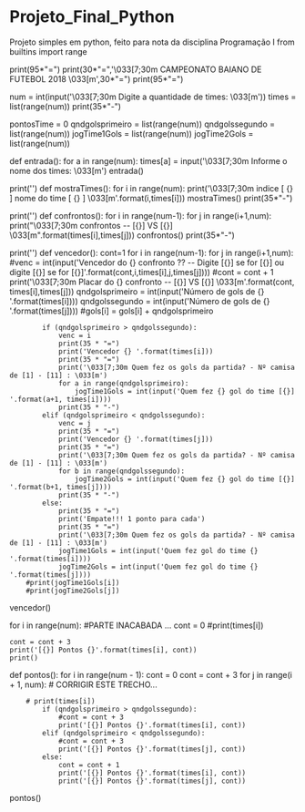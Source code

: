 # Projeto_Final_Python
Projeto simples em python, feito para nota da disciplina Programação I
from builtins import range

print(95*"=")
print(30*"=",'\033[7;30m CAMPEONATO BAIANO DE FUTEBOL 2018 \033[m',30*"=")
print(95*"=")

num = int(input('\033[7;30m Digite a quantidade de times: \033[m'))
times = list(range(num))
print(35*"-")

pontosTime = 0
qndgolsprimeiro = list(range(num))
qndgolssegundo = list(range(num))
jogTime1Gols = list(range(num))
jogTime2Gols = list(range(num))

def entrada():
    for a in range(num):
        times[a] = input('\033[7;30m Informe o nome dos times: \033[m')
entrada()

print('')
def mostraTimes():
    for i in range(num):
        print('\033[7;30m indice [ {} ] nome do time [ {} ] \033[m'.format(i,times[i]))
mostraTimes()
print(35*"-")

print('')
def confrontos():
    for i in range(num-1):
        for j in range(i+1,num):
            print("\033[7;30m confrontos -- [{}] VS [{}] \033[m".format(times[i],times[j]))
confrontos()
print(35*"-")

print('')
def vencedor():
    cont=1
    for i in range(num-1):
        for j in range(i+1,num):
            #venc = int(input('Vencedor do {} confronto ?? -- Digite [{}] se for [{}] ou digite [{}] se for [{}]'.format(cont,i,times[i],j,times[j])))
            #cont = cont + 1
            print('\033[7;30m Placar do {} confronto --  [{}] VS [{}] \033[m'.format(cont, times[i],times[j]))
            qndgolsprimeiro = int(input('Número de gols de {} '.format(times[i])))
            qndgolssegundo = int(input('Número de gols de {} '.format(times[j])))
            #gols[i] = gols[i] + qndgolsprimeiro

            if (qndgolsprimeiro > qndgolssegundo):
                venc = i
                print(35 * "=")
                print('Vencedor {} '.format(times[i]))
                print(35 * "=")
                print('\033[7;30m Quem fez os gols da partida? - Nº camisa de [1] - [11] : \033[m')
                for a in range(qndgolsprimeiro):
                    jogTime1Gols = int(input('Quem fez {} gol do time [{}] '.format(a+1, times[i])))
                print(35 * "-")
            elif (qndgolsprimeiro < qndgolssegundo):
                venc = j
                print(35 * "=")
                print('Vencedor {} '.format(times[j]))
                print(35 * "=")
                print('\033[7;30m Quem fez os gols da partida? - Nº camisa de [1] - [11] : \033[m')
                for b in range(qndgolssegundo):
                    jogTime2Gols = int(input('Quem fez {} gol do time [{}] '.format(b+1, times[j])))
                print(35 * "-")
            else:
                print(35 * "=")
                print('Empate!!! 1 ponto para cada')
                print(35 * "=")
                print('\033[7;30m Quem fez os gols da partida? - Nº camisa de [1] - [11] : \033[m')
                jogTime1Gols = int(input('Quem fez gol do time {} '.format(times[i])))
                jogTime2Gols = int(input('Quem fez gol do time {} '.format(times[j])))
        #print(jogTime1Gols[i])
        #print(jogTime2Gols[j])
vencedor()

for i in range(num):    #PARTE INACABADA ...
    cont = 0
    #print(times[i])

    cont = cont + 3
    print('[{}] Pontos {}'.format(times[i], cont))
    print()

def pontos():
    for i in range(num - 1):
        cont = 0
        cont = cont + 3
        for j in range(i + 1, num): # CORRIGIR ESTE TRECHO...

        # print(times[i])
            if (qndgolsprimeiro > qndgolssegundo):
                #cont = cont + 3
                print('[{}] Pontos {}'.format(times[i], cont))
            elif (qndgolsprimeiro < qndgolssegundo):
                #cont = cont + 3
                print('[{}] Pontos {}'.format(times[j], cont))
            else:
                cont = cont + 1
                print('[{}] Pontos {}'.format(times[i], cont))
                print('[{}] Pontos {}'.format(times[j], cont))
pontos()
